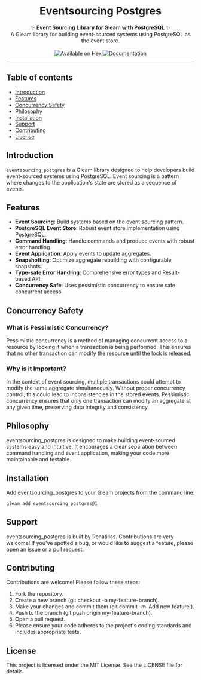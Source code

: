<h1 align="center">Eventsourcing Postgres</h1>

<div align="center">
  ✨ <strong>Event Sourcing Library for Gleam with PostgreSQL</strong> ✨
</div>

<div align="center">
  A Gleam library for building event-sourced systems using PostgreSQL as the event store.
</div>

<br />

<div align="center">
  <a href="https://hex.pm/packages/eventsourcing_postgres">
    <img src="https://img.shields.io/hexpm/v/eventsourcing_postgres" alt="Available on Hex" />
  </a>
  <a href="https://hexdocs.pm/eventsourcing_postgres">
    <img src="https://img.shields.io/badge/hex-docs-ffaff3" alt="Documentation" />
  </a>
</div>

---

## Table of contents

- [Introduction](#introduction)
- [Features](#features)
- [Concurrency Safety](#concurrency-safety)
- [Philosophy](#philosophy)
- [Installation](#installation)
- [Support](#support)
- [Contributing](#contributing)
- [License](#license)

## Introduction

`eventsourcing_postgres` is a Gleam library designed to help developers build event-sourced systems using PostgreSQL. Event sourcing is a pattern where changes to the application's state are stored as a sequence of events.

## Features

- **Event Sourcing**: Build systems based on the event sourcing pattern.
- **PostgreSQL Event Store**: Robust event store implementation using PostgreSQL.
- **Command Handling**: Handle commands and produce events with robust error handling.
- **Event Application**: Apply events to update aggregates.
- **Snapshotting**: Optimize aggregate rebuilding with configurable snapshots.
- **Type-safe Error Handling**: Comprehensive error types and Result-based API.
- **Concurrency Safe**: Uses pessimistic concurrency to ensure safe concurrent access.

## Concurrency Safety

### What is Pessimistic Concurrency?

Pessimistic concurrency is a method of managing concurrent access to a resource by locking it when a transaction is being performed. This ensures that no other transaction can modify the resource until the lock is released.

### Why is it Important?

In the context of event sourcing, multiple transactions could attempt to modify the same aggregate simultaneously. Without proper concurrency control, this could lead to inconsistencies in the stored events. Pessimistic concurrency ensures that only one transaction can modify an aggregate at any given time, preserving data integrity and consistency.

## Philosophy

eventsourcing_postgres is designed to make building event-sourced systems easy and intuitive.
It encourages a clear separation between command handling and event application,
making your code more maintainable and testable.

## Installation

Add eventsourcing_postgres to your Gleam projects from the command line:

``` sh
gleam add eventsourcing_postgres@1
```

## Support

eventsourcing_postgres is built by Renatillas.
Contributions are very welcome!
If you've spotted a bug, or would like to suggest a feature,
please open an issue or a pull request.

## Contributing

Contributions are welcome! Please follow these steps:

1. Fork the repository.
2. Create a new branch (git checkout -b my-feature-branch).
3. Make your changes and commit them (git commit -m 'Add new feature').
4. Push to the branch (git push origin my-feature-branch).
5. Open a pull request.
6. Please ensure your code adheres to the project's coding standards and includes appropriate tests.

## License

This project is licensed under the MIT License. See the LICENSE file for details.
